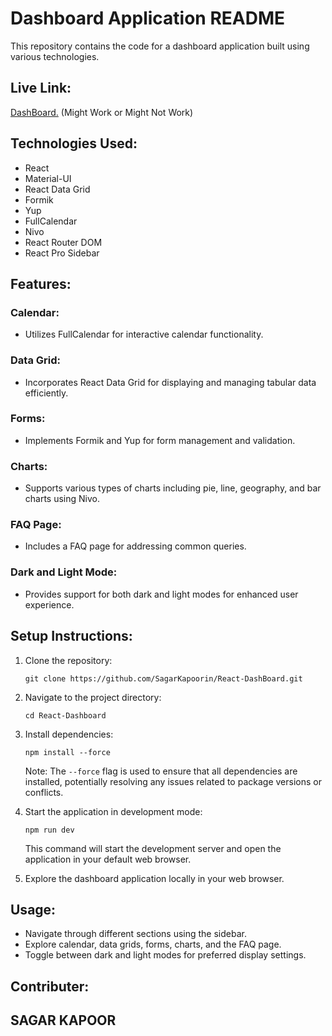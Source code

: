 # Dashboard Application README

This repository contains the code for a dashboard application built using various technologies.

## Live Link:

[DashBoard.](https://65b38aa63880fdade487ddf7--dreamy-malasada-60d9f7.netlify.app/) (Might Work or Might Not Work)

## Technologies Used:

- React
- Material-UI
- React Data Grid
- Formik
- Yup
- FullCalendar
- Nivo
- React Router DOM
- React Pro Sidebar

## Features:

### Calendar:

- Utilizes FullCalendar for interactive calendar functionality.

### Data Grid:

- Incorporates React Data Grid for displaying and managing tabular data efficiently.

### Forms:

- Implements Formik and Yup for form management and validation.

### Charts:

- Supports various types of charts including pie, line, geography, and bar charts using Nivo.

### FAQ Page:

- Includes a FAQ page for addressing common queries.

### Dark and Light Mode:

- Provides support for both dark and light modes for enhanced user experience.

## Setup Instructions:

1. Clone the repository:
   ```
   git clone https://github.com/SagarKapoorin/React-DashBoard.git
   ```

2. Navigate to the project directory:
   ```
   cd React-Dashboard
   ```

3. Install dependencies:
   ```
   npm install --force
   ```

   Note: The `--force` flag is used to ensure that all dependencies are installed, potentially resolving any issues related to package versions or conflicts.

4. Start the application in development mode:
   ```
   npm run dev
   ```

   This command will start the development server and open the application in your default web browser.

5. Explore the dashboard application locally in your web browser.

## Usage:

- Navigate through different sections using the sidebar.
- Explore calendar, data grids, forms, charts, and the FAQ page.
- Toggle between dark and light modes for preferred display settings.

## Contributer:
  ## SAGAR KAPOOR     
